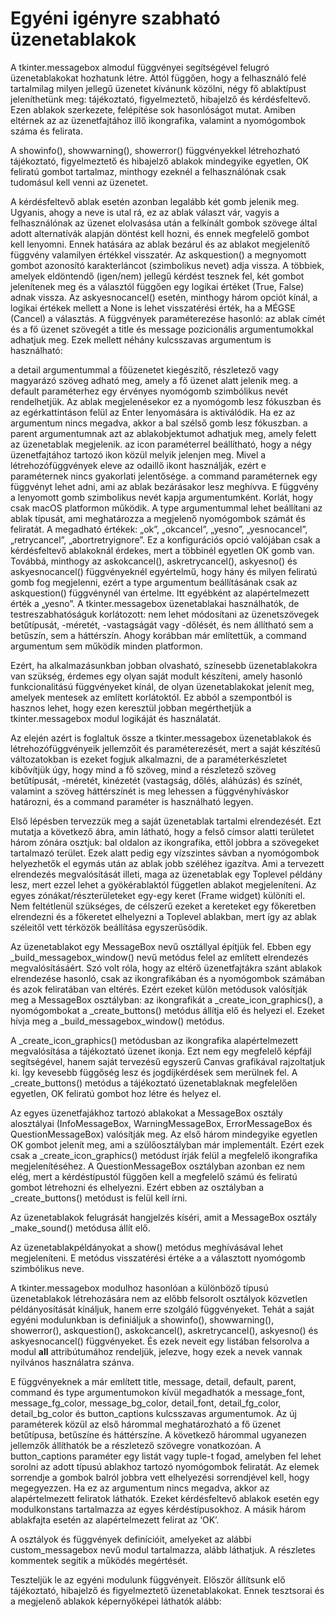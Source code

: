 # Egyéni igényre szabható üzenetablakok

A tkinter.messagebox almodul függvényei segítségével felugró üzenetablakokat hozhatunk létre. Attól függően, hogy a felhasználó felé tartalmilag milyen jellegű üzenetet kívánunk közölni, négy fő ablaktípust jeleníthetünk meg: tájékoztató, figyelmeztető, hibajelző és kérdésfeltevő. Ezen ablakok szerkezete, felépítése sok hasonlóságot mutat. Amiben eltérnek az az üzenetfajtához illő ikongrafika, valamint a nyomógombok száma és felirata.

A showinfo(), showwarning(), showerror() függvényekkel létrehozható tájékoztató, figyelmeztető és hibajelző ablakok mindegyike egyetlen, OK feliratú gombot tartalmaz, minthogy ezeknél a felhasználónak csak tudomásul kell venni az üzenetet.

A kérdésfeltevő ablak esetén azonban legalább két gomb jelenik meg. Ugyanis, ahogy a neve is utal rá, ez az ablak választ vár, vagyis a felhasználónak az üzenet elolvasása után a felkínált gombok szövege által adott alternatívák alapján döntést kell hozni, és ennek megfelelő gombot kell lenyomni. Ennek hatására az ablak bezárul és az ablakot megjelenítő függvény valamilyen értékkel visszatér. Az askquestion() a megnyomott gombot azonosító karakterláncot (szimbolikus nevet) adja vissza. A többiek, amelyek eldöntendő (igen/nem) jellegű kérdést tesznek fel, két gombot jelenítenek meg és a választól függően egy logikai értéket (True, False) adnak vissza. Az askyesnocancel() esetén, minthogy három opciót kínál, a logikai értékek mellett a None is lehet visszatérési érték, ha a MÉGSE (Cancel) a választás.
A függvények paraméterezése hasonló: az ablak címét és a fő üzenet szövegét a title és message pozicionális argumentumokkal adhatjuk meg. Ezek mellett néhány kulcsszavas argumentum is használható:  

a detail argumentummal a főüzenetet kiegészítő, részletező vagy magyarázó szöveg adható meg, amely a fő üzenet alatt jelenik meg.
a default paraméterhez egy érvényes nyomógomb szimbólikus nevét rendelhetjük. Az ablak megjelenésekor ez a nyomógomb lesz fókuszban és az egérkattintáson felül az Enter lenyomására is aktiválódik. Ha ez az argumentum nincs megadva, akkor a bal szélső gomb lesz fókuszban.
a parent argumentumnak azt az ablakobjektumot adhatjuk meg, amely felett az üzenetablak megjelenik.
az icon paraméterrel beállítható, hogy a négy üzenetfajtához tartozó ikon közül melyik jelenjen meg. Mivel a létrehozófüggvények eleve az odaillő ikont használják, ezért e paraméternek nincs gyakorlati jelentősége.
a command paraméternek egy függvényt lehet adni, ami az ablak bezárásakor lesz meghívva. E függvény a lenyomott gomb szimbolikus nevét kapja argumentumként. Korlát, hogy csak macOS platformon működik.
A type argumentummal lehet beállítani az ablak típusát, ami meghatározza a megjelenő nyomógombok számát és feliratát. A megadható értékek: „ok”, „okcancel”, „yesno”, „yesnocancel”, „retrycancel”, „abortretryignore”. Ez a konfigurációs opció valójában csak a kérdésfeltevő ablakoknál érdekes, mert a többinél egyetlen OK gomb van. Továbbá, minthogy az askokcancel(), askretrycancel(), askyesno() és askyesnocancel() függvényeknél egyértelmű, hogy hány és milyen feliratú gomb fog megjelenni, ezért a type argumentum beállításának csak az askquestion() függvénynél van értelme. Itt egyébként az alapértelmezett érték a „yesno”.
A tkinter.messagebox üzenetablakai használhatók, de testreszabhatóságuk korlátozott: nem lehet módosítani az üzenetszövegek betűtípusát, -méretét, -vastagságát vagy -dőlését, és nem állítható sem a betűszín, sem a háttérszín. Ahogy korábban már említettük, a command argumentum sem működik minden platformon.

Ezért, ha alkalmazásunkban jobban olvasható, színesebb üzenetablakokra van szükség, érdemes egy olyan saját modult készíteni, amely hasonló funkcionalitású függvényeket kínál, de olyan üzenetablakokat jelenít meg, amelyek mentesek az említett korlátoktól. Ez abból a szempontból is hasznos lehet, hogy ezen keresztül jobban megérthetjük a tkinter.messagebox modul logikáját és használatát.

Az elején azért is foglaltuk össze a tkinter.messagebox üzenetablakok és létrehozófüggvényeik jellemzőit és paraméterezését, mert a saját készítésű változatokban is ezeket fogjuk alkalmazni, de a paraméterkészletet kibővítjük úgy, hogy mind a fő szöveg, mind a részletező szöveg betűtípusát, -méretét, kinézetét (vastagság, dőlés, aláhúzás) és színét, valamint a szöveg háttérszínét is meg lehessen a függvényhíváskor határozni, és a command paraméter is használható legyen.

Első lépésben tervezzük meg a saját üzenetablak tartalmi elrendezését. Ezt mutatja a következő ábra, amin látható, hogy a felső címsor alatti területet három zónára osztjuk: bal oldalon az ikongrafika, ettől jobbra a szövegeket tartalmazó terület. Ezek alatt pedig egy vízszintes sávban a nyomógombok helyezhetők el egymás után az ablak jobb széléhez igazítva.
Ami a tervezett elrendezés megvalósítását illeti, maga az üzenetablak egy Toplevel példány lesz, mert ezzel lehet a gyökérablaktól független ablakot megjeleníteni. Az egyes zónákat/részterületeket egy-egy keret (Frame widget) különíti el. Nem feltétlenül szükséges, de célszerű ezeket a kereteket egy főkeretben elrendezni és a főkeretet elhelyezni a Toplevel ablakban, mert így az ablak széleitől vett térközök beállítása egyszerűsödik.

Az üzenetablakot egy MessageBox nevű osztállyal építjük fel. Ebben egy _build_messagebox_window() nevű metódus felel az említett elrendezés megvalósításáért. Szó volt róla, hogy az eltérő üzenetfajtákra szánt ablakok elrendezése hasonló, csak az ikongrafikában és a nyomógombok számában és azok feliratában van eltérés. Ezért ezeket külön metódusok valósítják meg a MessageBox osztályban: az ikongrafikát a _create_icon_graphics(), a nyomógombokat a _create_buttons() metódus állítja elő és helyezi el. Ezeket hívja meg a _build_messagebox_window() metódus.

A _create_icon_graphics() metódusban az ikongrafika alapértelmezett megvalósítása a tájékoztató üzenet ikonja. Ezt nem egy megfelelő képfájl segítségével, hanem saját tervezésű egyszerű Canvas grafikával rajzoltatjuk ki. Így kevesebb függőség lesz és jogdíjkérdések sem merülnek fel. A _create_buttons() metódus a tájékoztató üzenetablaknak megfelelően egyetlen, OK feliratú gombot hoz létre és helyez el.

Az egyes üzenetfajákhoz tartozó ablakokat a MessageBox osztály alosztályai (InfoMessageBox, WarningMessageBox, ErrorMessageBox és QuestionMessageBox) valósítják meg. Az első három mindegyike egyetlen OK gombot jelenít meg, ami a szülőosztályban már implementált. Ezért ezek csak a  _create_icon_graphics() metódust írják felül a megfelelő ikongrafika megjelenítéséhez. A QuestionMessageBox osztályban azonban ez nem elég, mert a kérdéstípustól függően kell a megfelelő számú és feliratú gombot létrehozni és elhelyezni. Ezért ebben az osztályban a _create_buttons() metódust is felül kell írni.

Az üzenetablakok felugrását hangjelzés kíséri, amit a MessageBox osztály _make_sound() metódusa állít elő.

Az üzenetablakpéldányokat a show() metódus meghívásával lehet megjeleníteni. E metódus visszatérési értéke a a választott nyomógomb szimbólikus neve.

A tkinter.messagebox modulhoz hasonlóan a különböző típusú üzenetablakok létrehozására nem az előbb felsorolt osztályok közvetlen példányosítását kínáljuk, hanem erre szolgáló függvényeket. Tehát a saját egyéni modulunkban is definiáljuk a showinfo(), showwarning(), showerror(), askquestion(), askokcancel(), askretrycancel(), askyesno() és askyesnocancel() függvényeket. És ezek neveit egy listában felsorolva a modul __all__ attribútumához rendeljük, jelezve, hogy ezek a nevek vannak nyilvános használatra szánva.

E függvényeknek a már említett title, message, detail, default, parent, command és type argumentumokon kívül megadhatók a message_font, message_fg_color, message_bg_color, detail_font, detail_fg_color, detail_bg_color és button_captions kulcsszavas argumentumok. Az új paraméterek közül az első hárommal meghatározható a fő üzenet betűtípusa, betűszíne és háttérszíne. A következő hárommal ugyanezen jellemzők állíthatók be a részletező szövegre vonatkozóan. A button_captions paraméter egy listát vagy tuple-t fogad, amelyben fel lehet sorolni az adott típusú ablakhoz tartozó nyomógombok feliratát. Az elemek sorrendje a gombok balról jobbra vett elhelyezési sorrendjével kell, hogy megegyezzen. Ha ez az argumentum nincs megadva, akkor az alapértelmezett feliratok láthatók. Ezeket kérdésfeltevő ablakok esetén egy modulkonstans tartalmazza az egyes kérdéstípusokhoz. A másik három ablakfajta esetén az alapértelmezett felirat az ‘OK’.

A osztályok és függvények definícióit, amelyeket az alábbi custom_messagebox nevű modul tartalmazza, alább láthatjuk. A részletes kommentek segítik a működés megértését.

Teszteljük le az egyéni modulunk függvényeit. Először állítsunk elő tájékoztató, hibajelző és figyelmeztető üzenetablakokat. Ennek tesztsorai és a megjelenő ablakok képernyőképei láthatók alább:
